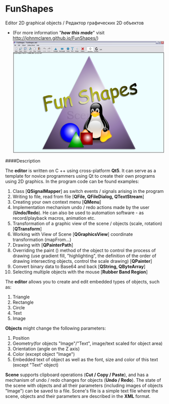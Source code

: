 FunShapes
=========
Editor 2D graphical  objects / Редактор графических 2D объектов
* (For more information "_**how this made**_" visit http://johnmclaren.github.io/FunShapes/)
![screenshot](https://github.com/JohnMcLaren/FunShapes/blob/master/funshapes_screenshot.png)

####Description

The **editor** is written on C ++ using cross-platform **Qt5**. It can serve as a template for novice programmers using Qt to create their own programs using 2D graphics. In the program code can be found examples:

1.	Class [**QSignalMapper**] as switch  events / signals arising in the program
2.	Writing to file, read from file [**QFile, QFileDialog, QTextStream**]
3.	Creating your own context menu [**QMenu**]
4.	Implementation mechanism undo / redo actions made by the user (**Undo/Redo**). He can also be used to automation software - as record/playback macros, animation etc.
5.	Transformation of a graphic view of the scene / objects (scale, rotation) [**QTransform**]
6.	Working with View of Scene [**QGraphicsView**] coordinate transformation (mapFrom…)
7.	Drawing with [**QPainterPath**]
8.	Overriding the paint () method of the object to control the process of drawing (use gradient fill, "highlighting", the definition of the order of drawing intersecting objects, control the scale drawing) [**QPainter**]
9.	Convert binary data to Base64 and back [**QString, QByteArray**]
10.	Selecting multiple objects with the mouse [**Rubber Band Region**]

The **editor** allows you to create and edit embedded types of objects, such as:

1.	Triangle
2.	Rectangle
3.	Circle
4.	Text
5.	Image

**Objects** might change the following parameters:

1.	Position
2.	Geometry(for objects "Image"/"Text", image/text scaled for object area)
3.	Orientation (angle on the Z axis)
4.	Color (except object "Image")
5.	Embedded text of object as well as the font, size and color of this text (except "Text" object)

**Scene** supports clipboard operations (**Cut / Copy / Paste**), and has a mechanism of undo / redo changes for objects (**Undo / Redo**). The state of the scene with objects and all their parameters (including images of objects "Image") can be saved to a file. Scene's file is a simple text file where the scene, objects and their parameters are described in the **XML** format.

